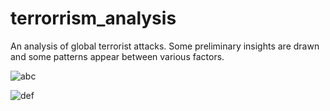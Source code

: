 # terrorrism_analysis
An analysis of global terrorist attacks. Some preliminary insights are drawn and some patterns appear between various factors. 

![abc](https://user-images.githubusercontent.com/48004241/102367954-579c0900-3fe0-11eb-8815-9eac3b794b88.png)

![def](https://user-images.githubusercontent.com/48004241/102368726-2ec84380-3fe1-11eb-99cf-148b0b5e5dbb.png)

